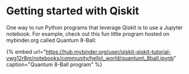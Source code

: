 # Getting started with Qiskit

One way to run Python programs that leverage Qiskit is to use a Jupyter notebook. For example, check out this fun little program hosted on mybinder.org called Quantum 8-Ball:

{% embed url="https://hub.mybinder.org/user/qiskit-qiskit-tutorial-vwg12r8m/notebooks/community/hello\_world/quantum\_8ball.ipynb" caption="Quantum 8-Ball program" %}



